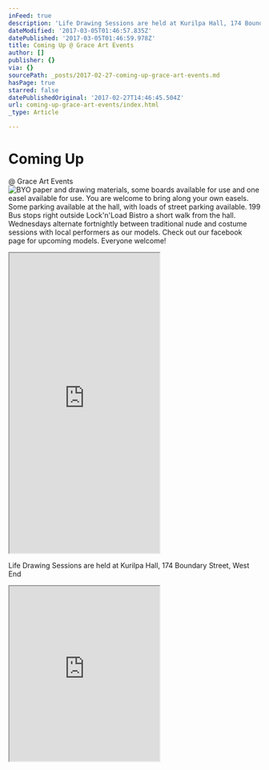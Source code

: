 ```yaml
---
inFeed: true
description: 'Life Drawing Sessions are held at Kurilpa Hall, 174 Boundary Street, West End'
dateModified: '2017-03-05T01:46:57.835Z'
datePublished: '2017-03-05T01:46:59.978Z'
title: Coming Up @ Grace Art Events
author: []
publisher: {}
via: {}
sourcePath: _posts/2017-02-27-coming-up-grace-art-events.md
hasPage: true
starred: false
datePublishedOriginal: '2017-02-27T14:46:45.504Z'
url: coming-up-grace-art-events/index.html
_type: Article

---
```

# Coming Up   
@ Grace Art Events
![BYO paper and drawing materials, some boards available for use and one easel available for use. You are welcome to bring along your own easels. Some parking available at the hall, with loads of street parking available. 199 Bus stops right outside Lock'n'Load Bistro a short walk from the hall. Wednesdays alternate fortnightly between traditional nude and costume sessions with local performers as our models. Check out our facebook page for upcoming models. Everyone welcome! ](https://the-grid-user-content.s3-us-west-2.amazonaws.com/f619933d-1384-41e8-bd35-bae0fe6ec229.jpg)

<iframe src="https://the-grid.github.io/ed-userhtml/?g=eJxtUMtOwzAQ_JXIUriROAFCKN2i8Cg3_sGxN7aFHYe1qwq-ntZBPbGnmdHuzmi2diLhsYgkgZmUlripaykczkpQpUPQDisZ_EWr0Y-onnxQCMP728frcCX88mjQapOg4zzT42dM0GQ4ahlcICjbm32erJ79osGOmgdhJxenRI5_Sc6xbwQvb7mmcFiqf5Lk88vLpm9f7u5XLf3AcIiJhLOibPfPZOMoZmRFTN8OgY2BFNL10apkNpwVGQDr-Qn_5WfdmeRK1m1gJx4lBefsrIHNge229Vra7hfMoWtr" height="600" style=""></iframe>

Life Drawing Sessions are held at Kurilpa Hall, 174 Boundary Street, West End

<iframe src="https://the-grid.github.io/ed-userhtml/?g=eJwtUU1P5DAM_SuTouES0SZO0qZAQQjQ7mEPSBw4p407jejHKAl0-PebznCw5ff8_GzJ9673ZsJd8F2TDTEew21RrOuaH5blMGLeLVMxmWMocGrRPh7bhvCJ6y1BSoJwK5Soc6WBa6ZKBlITsFyJnLFaaym4koyDIsLeQJVLDVBKAKF5VeqKwGbRMwIpxBZTsnU82RBwSUFkz0XOE590Wy-wU9nWXDHDoNO2Lat2L57YCdtKVtbWggFLNRAIf7zpkD75SF-_cY6B3tB_rkf64s3q5gN9xxDcMoc9PNPn0YSA5_Jj8Z9hWI5n8Bfn6ytR3wX6Znx0F8XraXCti9ss3UP5a08U_t4fcE7rzReR31xqDayWHLRS2W51Ng5NVjKW7QZ0hyE2mVQJnL_QLt6ib7KEQ_wZsckuzG0izDgua_81jqHziPPDfXH53MN_dE2DaQ" height="350" style=""></iframe>